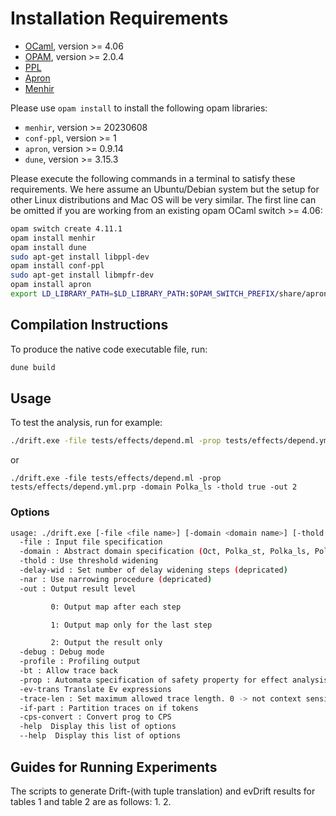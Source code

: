 # Installation Requirements

- [OCaml](https://ocaml.org/), version >= 4.06
- [OPAM](https://opam.ocaml.org/), version >= 2.0.4
- [PPL](https://www.bugseng.com/ppl)
- [Apron](http://apron.cri.ensmp.fr/library/)
- [Menhir](http://gallium.inria.fr/~fpottier/menhir/)

Please use `opam install` to install the following opam libraries:
- `menhir`, version >= 20230608
- `conf-ppl`, version >= 1
- `apron`, version >= 0.9.14
- `dune`, version >= 3.15.3

Please execute the following commands in a terminal to satisfy these requirements. We here assume an Ubuntu/Debian system but the setup for other Linux distributions and Mac OS will be very similar. The first line can be omitted if you are working from an existing opam OCaml switch >= 4.06:
```bash
opam switch create 4.11.1
opam install menhir
opam install dune
sudo apt-get install libppl-dev
opam install conf-ppl
sudo apt-get install libmpfr-dev
opam install apron
export LD_LIBRARY_PATH=$LD_LIBRARY_PATH:$OPAM_SWITCH_PREFIX/share/apron/lib
```

## Compilation Instructions
To produce the native code executable file, run:
```bash
dune build
```

## Usage
To test the analysis, run for example:
```bash
./drift.exe -file tests/effects/depend.ml -prop tests/effects/depend.yml.prp -out 2
```
or
```
./drift.exe -file tests/effects/depend.ml -prop tests/effects/depend.yml.prp -domain Polka_ls -thold true -out 2
```

### Options
```bash
usage: ./drift.exe [-file <file name>] [-domain <domain name>] [-thold <true/false>] [-delay-wid <num>] [-nar <true/false>] [-prop <file name>] [-ev-trans <true/false>] [-cps-convert <true/false>] [-out <num>] [-debug] [-bt]
  -file : Input file specification
  -domain : Abstract domain specification (Oct, Polka_st, Polka_ls, PolkaGrid)
  -thold : Use threshold widening
  -delay-wid : Set number of delay widening steps (depricated)
  -nar : Use narrowing procedure (depricated)
  -out : Output result level

         0: Output map after each step

         1: Output map only for the last step

         2: Output the result only
  -debug : Debug mode
  -profile : Profiling output
  -bt : Allow trace back
  -prop : Automata specification of safety property for effect analysis
  -ev-trans Translate Ev expressions
  -trace-len : Set maximum allowed trace length. 0 -> not context sensitive
  -if-part : Partition traces on if tokens
  -cps-convert : Convert prog to CPS
  -help  Display this list of options
  --help  Display this list of options
```

## Guides for Running Experiments 
The scripts to generate Drift-(with tuple translation) and evDrift results for tables 1 and table 2 are as follows:
1. 
2. 
```